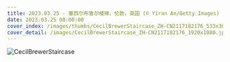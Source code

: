 ```yaml
---
title: 2023.03.25 - 塞西尔布鲁尔楼梯，伦敦，英国 (© Yiran An/Getty Images)
date: 2023.03.25 00:00:00
cover_index: /images/thumbs/CecilBrewerStaircase_ZH-CN2117182176_533x300.jpg
cover_detail: /images/CecilBrewerStaircase_ZH-CN2117182176_1920x1080.jpg
---
```


![CecilBrewerStaircase](/images/CecilBrewerStaircase_ZH-CN2117182176_1920x1080.jpg)
